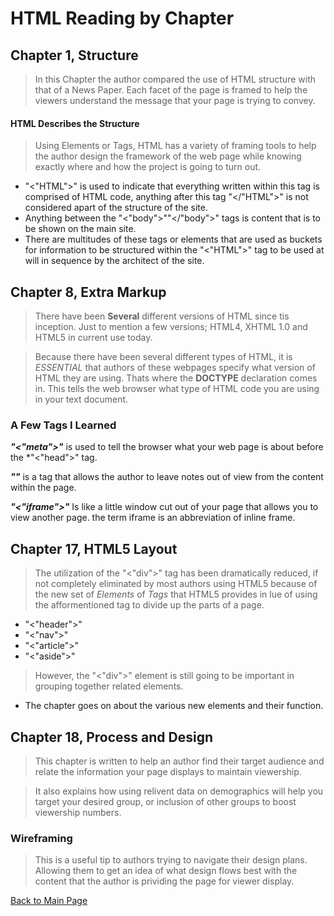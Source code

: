 # HTML Reading by Chapter
## Chapter 1, Structure
> In this Chapter the author compared the use of HTML structure with that of a News Paper.  Each facet of the page is framed to help the viewers understand the message that your page is trying to convey.

#### HTML Describes the Structure

> Using Elements or Tags, HTML has a variety of framing tools to help the author design the framework of the web page while knowing exactly where and how the project is going to turn out.

 - "<"HTML">" is used to indicate that everything written within this tag is comprised of HTML code, anything after this tag "</"HTML">" is not considered apart of the structure of the site.
 - Anything between the "<"body">""</"body">" tags is content that is to be shown on the main site.
 - There are multitudes of these tags or elements that are used as buckets for information to be structured within the "<"HTML">" tag to be used at will in sequence by the architect of the site.

 ## Chapter 8, Extra Markup

 > There have been **Several** different versions of HTML since tis inception.  Just to mention a few versions; HTML4, XHTML 1.0 and HTML5 in current use today.

 > Because there have been several different types of HTML, it is *ESSENTIAL* that authors of these webpages specify what version of HTML they are using.  Thats where the **DOCTYPE** declaration comes in.  This tells the web browser what type of HTML code you are using in your text document.

 ### A Few Tags I Learned

 ***"<"meta">"*** is used to tell the browser what your web page is about before the *"<"head">" tag.

 ***"<!--""-->"*** is a tag that allows the author to leave notes out of view from the content within the page.

 ***"<"iframe">"*** Is like a little window cut out of your page that allows you to view another page.  the term iframe is an abbreviation of inline frame.

 ## Chapter 17, HTML5 Layout

 > The utilization of the "<"div">" tag has been dramatically reduced, if not completely eliminated by most authors using HTML5 because of the new set of *Elements* of *Tags* that HTML5 provides in lue of using the afformentioned tag to divide up the parts of a page.
 - "<"header">" 
 - "<"nav">"
 - "<"article">"
 - "<"aside">"

 > However, the "<"div">" element is still going to be important in grouping together related elements.

 * The chapter goes on about the various new elements and their function.

 ## Chapter 18, Process and Design

 > This chapter is written to help an author find their target audience and relate the information your page displays to maintain viewership.  

 > It also explains how using relivent data on demographics will help you target your desired group, or inclusion of other groups to boost viewership numbers.

 ### Wireframing

 > This is a useful tip to authors trying to navigate their design plans.  Allowing them to get an idea of what design flows best with the content that the author is prividing the page for viewer display.

[Back to Main Page](README.md)
